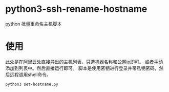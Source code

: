 # python3-ssh-rename-hostname
python 批量重命名主机脚本
# 使用
此处是在阿里云处直接导出的主机列表，只选机器名称和公网ip即可。
或者手动添加到列表中。然后直接运行即可。
脚本是使用密钥进行登录并带私钥密码，然后远程调用shell命令。
```
python3 set-hostname.py
```
